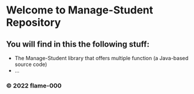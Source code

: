 # Welcome to Manage-Student Repository
## You will find in this the following stuff:
* The Manage-Student library that offers multiple function (a Java-based source code)
* ...
### © 2022 flame-000